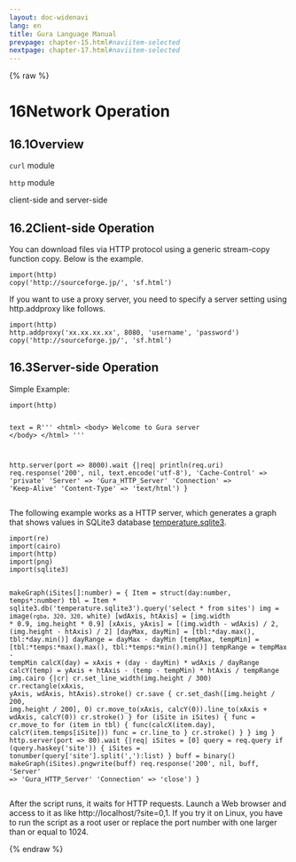 ```yaml
---
layout: doc-widenavi
lang: en
title: Gura Language Manual
prevpage: chapter-15.html#naviitem-selected
nextpage: chapter-17.html#naviitem-selected
---
```

{% raw %}
<h1><span class="caption-index-1">16</span>Network Operation</h1>
<h2><span class="caption-index-2">16.1</span><a name="anchor-16-1"></a>Overview</h2>
<p>
<code class="highlighter-rouge">curl</code> module
</p>
<p>
<code class="highlighter-rouge">http</code> module
</p>
<p>
client-side and server-side
</p>
<h2><span class="caption-index-2">16.2</span><a name="anchor-16-2"></a>Client-side Operation</h2>
<p>
You can download files via HTTP protocol using a generic stream-copy function copy. Below is the example.
</p>
<pre class="highlight"><code>import(http)
copy('http://sourceforge.jp/', 'sf.html')
</code></pre>
<p>
If you want to use a proxy server, you need to specify a server setting using http.addproxy like follows.
</p>
<pre class="highlight"><code>import(http)
http.addproxy('xx.xx.xx.xx', 8080, 'username', 'password')
copy('http://sourceforge.jp/', 'sf.html')
</code></pre>
<h2><span class="caption-index-2">16.3</span><a name="anchor-16-3"></a>Server-side Operation</h2>
<p>
Simple Example:
</p>
<pre class="highlight"><code>import(http)

text = R'''
&lt;html&gt;
&lt;body&gt;
Welcome to Gura server
&lt;/body&gt;
&lt;/html&gt;
'''

http.server(port =&gt; 8000).wait {|req|
    println(req.uri)
    req.response('200', nil, text.encode('utf-8'),
        'Cache-Control' =&gt; 'private'
        'Server'        =&gt; 'Gura_HTTP_Server'
        'Connection'    =&gt; 'Keep-Alive'
        'Content-Type'  =&gt; 'text/html')
}
</code></pre>
<p>
The following example works as a HTTP server, which generates a graph that shows values in SQLite3 database <a href="https://github.com/gura-lang/gura/blob/master/sample/resource/temperature.sqlite3?raw=true">temperature.sqlite3</a>.
</p>
<pre class="highlight"><code>import(re)
import(cairo)
import(http)
import(png)
import(sqlite3)

makeGraph(iSites[]:number) = {
    Item = struct(day:number, temps*:number)
    tbl = Item * sqlite3.db('temperature.sqlite3').query('select * from sites')
    img = image(`rgba, 320, 320, `white)
    [wdAxis, htAxis] = [img.width * 0.9, img.height * 0.9]
    [xAxis, yAxis] = [(img.width - wdAxis) / 2, (img.height - htAxis) / 2]
    [dayMax, dayMin] = [tbl:*day.max(), tbl:*day.min()]
    dayRange = dayMax - dayMin
    [tempMax, tempMin] = [tbl:*temps:*max().max(), tbl:*temps:*min().min()]
    tempRange = tempMax - tempMin
    calcX(day) = xAxis + (day - dayMin) * wdAxis / dayRange
    calcY(temp) = yAxis + htAxis - (temp - tempMin) * htAxis / tempRange
    img.cairo {|cr|
        cr.set_line_width(img.height / 300)
        cr.rectangle(xAxis, yAxis, wdAxis, htAxis).stroke()
        cr.save {
            cr.set_dash([img.height / 200, img.height / 200], 0)
            cr.move_to(xAxis, calcY(0)).line_to(xAxis + wdAxis, calcY(0))
            cr.stroke()
        }
        for (iSite in iSites) {
            func = cr.move_to
            for (item in tbl) {
                func(calcX(item.day), calcY(item.temps[iSite]))
                func = cr.line_to
            }
            cr.stroke()
        }
    }
    img
}
http.server(port =&gt; 80).wait {|req|
    iSites = [0]
    query = req.query
    if (query.haskey('site')) {
        iSites = tonumber(query['site'].split(','):list)
    }
    buff = binary()
    makeGraph(iSites).pngwrite(buff)
    req.response('200', nil, buff,
        'Server' =&gt; 'Gura_HTTP_Server' 'Connection' =&gt; 'close')
}
</code></pre>
<p>
After the script runs, it waits for HTTP requests. Launch a Web browser and access to it as like http://localhost/?site=0,1. If you try it on Linux, you have to run the script as a root user or replace the port number with one larger than or equal to 1024.
</p>
{% endraw %}
